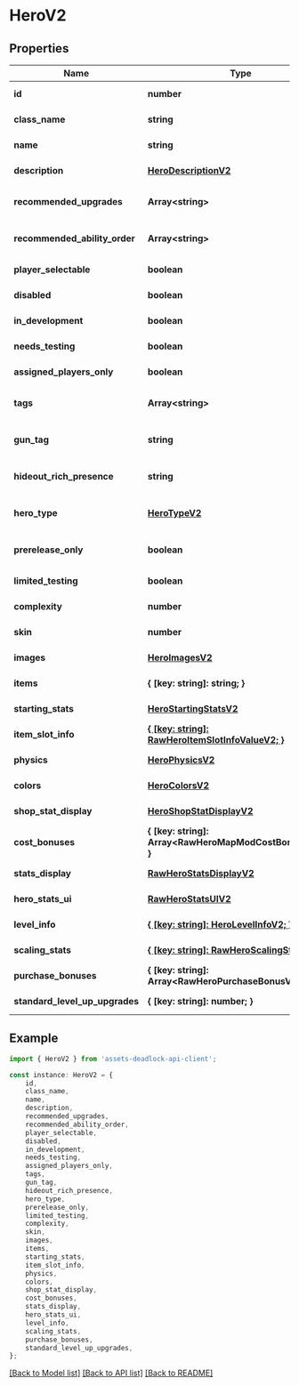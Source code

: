 # HeroV2


## Properties

Name | Type | Description | Notes
------------ | ------------- | ------------- | -------------
**id** | **number** |  | [default to undefined]
**class_name** | **string** |  | [default to undefined]
**name** | **string** |  | [default to undefined]
**description** | [**HeroDescriptionV2**](HeroDescriptionV2.md) |  | [default to undefined]
**recommended_upgrades** | **Array&lt;string&gt;** |  | [optional] [default to undefined]
**recommended_ability_order** | **Array&lt;string&gt;** |  | [optional] [default to undefined]
**player_selectable** | **boolean** |  | [default to undefined]
**disabled** | **boolean** |  | [default to undefined]
**in_development** | **boolean** |  | [default to undefined]
**needs_testing** | **boolean** |  | [default to undefined]
**assigned_players_only** | **boolean** |  | [default to undefined]
**tags** | **Array&lt;string&gt;** |  | [optional] [default to undefined]
**gun_tag** | **string** |  | [optional] [default to undefined]
**hideout_rich_presence** | **string** |  | [optional] [default to undefined]
**hero_type** | [**HeroTypeV2**](HeroTypeV2.md) |  | [optional] [default to undefined]
**prerelease_only** | **boolean** |  | [optional] [default to undefined]
**limited_testing** | **boolean** |  | [default to undefined]
**complexity** | **number** |  | [default to undefined]
**skin** | **number** |  | [default to undefined]
**images** | [**HeroImagesV2**](HeroImagesV2.md) |  | [default to undefined]
**items** | **{ [key: string]: string; }** |  | [default to undefined]
**starting_stats** | [**HeroStartingStatsV2**](HeroStartingStatsV2.md) |  | [default to undefined]
**item_slot_info** | [**{ [key: string]: RawHeroItemSlotInfoValueV2; }**](RawHeroItemSlotInfoValueV2.md) |  | [default to undefined]
**physics** | [**HeroPhysicsV2**](HeroPhysicsV2.md) |  | [default to undefined]
**colors** | [**HeroColorsV2**](HeroColorsV2.md) |  | [default to undefined]
**shop_stat_display** | [**HeroShopStatDisplayV2**](HeroShopStatDisplayV2.md) |  | [default to undefined]
**cost_bonuses** | **{ [key: string]: Array&lt;RawHeroMapModCostBonusesV2&gt;; }** |  | [optional] [default to undefined]
**stats_display** | [**RawHeroStatsDisplayV2**](RawHeroStatsDisplayV2.md) |  | [default to undefined]
**hero_stats_ui** | [**RawHeroStatsUIV2**](RawHeroStatsUIV2.md) |  | [default to undefined]
**level_info** | [**{ [key: string]: HeroLevelInfoV2; }**](HeroLevelInfoV2.md) |  | [default to undefined]
**scaling_stats** | [**{ [key: string]: RawHeroScalingStatV2; }**](RawHeroScalingStatV2.md) |  | [default to undefined]
**purchase_bonuses** | **{ [key: string]: Array&lt;RawHeroPurchaseBonusV2&gt;; }** |  | [default to undefined]
**standard_level_up_upgrades** | **{ [key: string]: number; }** |  | [default to undefined]

## Example

```typescript
import { HeroV2 } from 'assets-deadlock-api-client';

const instance: HeroV2 = {
    id,
    class_name,
    name,
    description,
    recommended_upgrades,
    recommended_ability_order,
    player_selectable,
    disabled,
    in_development,
    needs_testing,
    assigned_players_only,
    tags,
    gun_tag,
    hideout_rich_presence,
    hero_type,
    prerelease_only,
    limited_testing,
    complexity,
    skin,
    images,
    items,
    starting_stats,
    item_slot_info,
    physics,
    colors,
    shop_stat_display,
    cost_bonuses,
    stats_display,
    hero_stats_ui,
    level_info,
    scaling_stats,
    purchase_bonuses,
    standard_level_up_upgrades,
};
```

[[Back to Model list]](../README.md#documentation-for-models) [[Back to API list]](../README.md#documentation-for-api-endpoints) [[Back to README]](../README.md)
